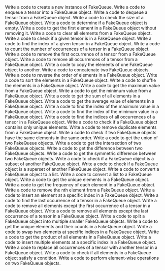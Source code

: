 Write a code to create a new instance of FakeQueue.
Write a code to enqueue a tensor into a FakeQueue object.
Write a code to dequeue a tensor from a FakeQueue object.
Write a code to check the size of a FakeQueue object.
Write a code to determine if a FakeQueue object is empty.
Write a code to get the first element in a FakeQueue object without removing it.
Write a code to clear all elements from a FakeQueue object.
Write a code to check if a given tensor is in a FakeQueue object.
Write a code to find the index of a given tensor in a FakeQueue object.
Write a code to count the number of occurrences of a tensor in a FakeQueue object.
Write a code to remove the first occurrence of a tensor from a FakeQueue object.
Write a code to remove all occurrences of a tensor from a FakeQueue object.
Write a code to copy the elements of one FakeQueue object to another.
Write a code to concatenate two FakeQueue objects.
Write a code to reverse the order of elements in a FakeQueue object.
Write a code to sort the elements in a FakeQueue object.
Write a code to shuffle the elements in a FakeQueue object.
Write a code to get the maximum value from a FakeQueue object.
Write a code to get the minimum value from a FakeQueue object.
Write a code to get the sum of all elements in a FakeQueue object.
Write a code to get the average value of elements in a FakeQueue object.
Write a code to find the index of the maximum value in a FakeQueue object.
Write a code to find the index of the minimum value in a FakeQueue object.
Write a code to find the indices of all occurrences of a tensor in a FakeQueue object.
Write a code to check if a FakeQueue object contains only unique elements.
Write a code to remove duplicate elements from a FakeQueue object.
Write a code to check if two FakeQueue objects have the same elements in the same order.
Write a code to get the union of two FakeQueue objects.
Write a code to get the intersection of two FakeQueue objects.
Write a code to get the difference between two FakeQueue objects.
Write a code to get the symmetric difference between two FakeQueue objects.
Write a code to check if a FakeQueue object is a subset of another FakeQueue object.
Write a code to check if a FakeQueue object is a superset of another FakeQueue object.
Write a code to convert a FakeQueue object to a list.
Write a code to convert a list to a FakeQueue object.
Write a code to get the unique elements in a FakeQueue object.
Write a code to get the frequency of each element in a FakeQueue object.
Write a code to remove the nth element from a FakeQueue object.
Write a code to insert an element at a specific index in a FakeQueue object.
Write a code to find the last occurrence of a tensor in a FakeQueue object.
Write a code to remove all elements except the first occurrence of a tensor in a FakeQueue object.
Write a code to remove all elements except the last occurrence of a tensor in a FakeQueue object.
Write a code to split a FakeQueue object into multiple smaller FakeQueue objects.
Write a code to get the unique elements and their counts in a FakeQueue object.
Write a code to swap two elements at specific indices in a FakeQueue object.
Write a code to get the product of all elements in a FakeQueue object.
Write a code to insert multiple elements at a specific index in a FakeQueue object.
Write a code to replace all occurrences of a tensor with another tensor in a FakeQueue object.
Write a code to check if all elements in a FakeQueue object satisfy a condition.
Write a code to perform element-wise operations on two FakeQueue objects.